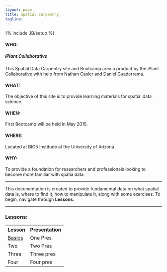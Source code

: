 ```yaml
---
layout: page
title: Spatial Carpentry
tagline:  
---
```

{% include JB/setup %}

#### WHO:

##### iPlant Collaborative

This Spatial Data Carpentry site and Bootcamp area a product by the iPlant Collaborative with help from Nathan Casler and Daniel Guaderrama.

#### WHAT:

The objective of this site is to provide learning materials for spatial data science.

#### WHEN:

First Bootcamp will be held in May 2015.

#### WHERE:

Located at BIO5 Institude at the University of Arizona

#### WHY:

To provide a foundation for researchers and professionals looking to become more familiar with spatia data.

----

This documentation is created to provide fundamental data on what spatial data is, where to find it, how to manipulate it, along with some exercises. To begin, navigate through **Lessons**.

----

### Lessons:

<table>
  <tr>
    <th>Lesson</th>
    <th>Presentation</th>
  </tr>
  <tr>
    <td><a href="http://spatialcarpentry.github.io/basics/">Basics</a></td>
    <td>One Pres</td>
  </tr>
  <tr>
    <td>Two</td>
    <td>Two Pres</td>
  </tr>
  <tr>
    <td>Three</td>
    <td>Three pres</td>
  </tr>
  <tr>
    <td>Four</td>
    <td>Four pres</td>
  </tr>
</table>


